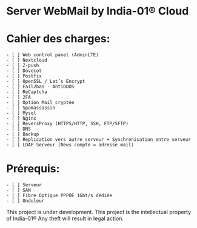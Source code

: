 # Server WebMail by India-01® Cloud
# Cahier des charges:
    - [ ] Web control panel (AdminLTE)
    - [ ] Nextcloud
    - [ ] Z-push
    - [ ] Dovecot
    - [ ] Postfix
    - [ ] OpenSSL / Let’s Encrypt
    - [ ] Fail2ban - AntiDDOS
    - [ ] ReCaptcha
    - [ ] 2FA
    - [ ] Option Mail cryptée
    - [ ] Spamassassin
    - [ ] Mysql
    - [ ] Nginx
    - [ ] ReversProxy (HTTPS/HTTP, SSH, FTP/SFTP)
    - [ ] DNS
    - [ ] Backup
    - [ ] Replication vers autre serveur + Synchronisation entre serveur
    - [ ] LDAP Serveur (News compte = adresse mail)

# Prérequis:
    - [ ] Serveur
    - [ ] SAN
    - [ ] Fibre Optique PPPOE 1Gbt/s dédiée 
    - [ ] Onduleur

 This project is under development. This project is the intellectual property of India-01® Any theft will result in legal action.
